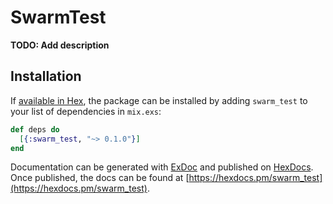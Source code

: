 # SwarmTest

**TODO: Add description**

## Installation

If [available in Hex](https://hex.pm/docs/publish), the package can be installed
by adding `swarm_test` to your list of dependencies in `mix.exs`:

```elixir
def deps do
  [{:swarm_test, "~> 0.1.0"}]
end
```

Documentation can be generated with [ExDoc](https://github.com/elixir-lang/ex_doc)
and published on [HexDocs](https://hexdocs.pm). Once published, the docs can
be found at [https://hexdocs.pm/swarm_test](https://hexdocs.pm/swarm_test).

